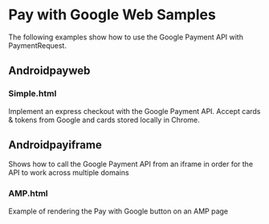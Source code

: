 # Pay with Google Web Samples

The following examples show how to use the Google Payment API with PaymentRequest.

## Androidpayweb

### Simple.html

Implement an express checkout with the Google Payment API.  Accept cards & tokens from Google and cards stored locally in Chrome.



## Androidpayiframe

Shows how to call the Google Payment API from an iframe in order for the API to work across multiple domains

### AMP.html

Example of rendering the Pay with Google button on an AMP page

